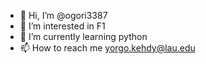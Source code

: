 - 👋 Hi, I’m @ogori3387
- 👀 I’m interested in F1
- 🌱 I’m currently learning python
- 📫 How to reach me yorgo.kehdy@lau.edu

<!---
ogori3387/ogori3387 is a ✨ special ✨ repository because its `README.md` (this file) appears on your GitHub profile.
You can click the Preview link to take a look at your changes.
--->
